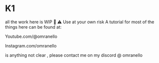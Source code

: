 # K1
all the work here is WIP 🚧 ⚠️ 
Use at your own risk 
A tutorial for most of the things here can be found at:

Youtube.com/@omranello

Instagram.com/omranello

is anything not clear , please contact me on my discord @ omranello
